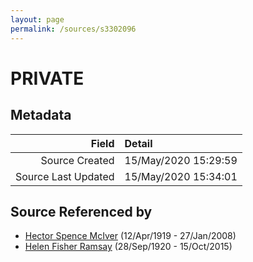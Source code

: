 ```yaml
---
layout: page
permalink: /sources/s3302096
---
```


# PRIVATE

## Metadata

Field | Detail
---:|:---
Source Created | 15/May/2020 15:29:59
Source Last Updated | 15/May/2020 15:34:01

## Source Referenced by

* [Hector Spence McIver](../people/@34334364@-hector-spence-mciver-b1919-4-12-d2008-1-27.md) (12/Apr/1919 - 27/Jan/2008)
* [Helen Fisher Ramsay](../people/@34267190@-helen-fisher-ramsay-b1920-9-28-d2015-10-15.md) (28/Sep/1920 - 15/Oct/2015)

